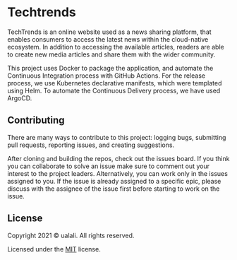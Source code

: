 # Techtrends

TechTrends is an online website used as a news sharing platform, that enables consumers to access the latest news within the cloud-native ecosystem. In addition to accessing the available articles, readers are able to create new media articles and share them with the wider community.

This project uses Docker to package the application, and automate the Continuous Integration process with GitHub Actions. For the release process, we use Kubernetes declarative manifests, which were templated using Helm. To automate the Continuous Delivery process, we have used ArgoCD.

## Contributing

There are many ways to contribute to this project: logging bugs, submitting pull requests, reporting issues, and creating suggestions.

After cloning and building the repos, check out the issues board. If you think you can collaborate to solve an issue make sure to comment out your interest to the project leaders. Alternatively, you can work only in the issues assigned to you.  If the issue is already assigned to a specific epic, please discuss with the assignee of the issue first before starting to work on the issue.

## License

Copyright 2021 © ualali. All rights reserved.

Licensed under the [MIT](https://github.com/ualali/techtrends/blob/main/LICENSE.txt) license.